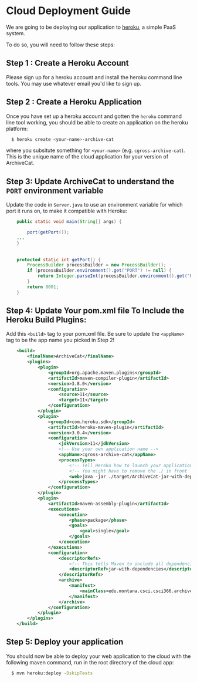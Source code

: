 # Cloud Deployment Guide

We are going to be deploying our application to [heroku](https://heroku.com), a simple PaaS system.

To do so, you will need to follow these steps:

## Step 1 : Create a Heroku Account

Please sign up for a heroku account and install the heroku command line tools.  You may use whatever 
email you'd like to sign up.

## Step 2 : Create a Heroku Application

Once you have set up a heroku account and gotten the `heroku` command line tool working, you should
be able to create an application on the heroku platform:

```bash
  $ heroku create <your-name>-archive-cat
```

where you subsitute something for `<your-name>` (e.g. `cgross-archive-cat`).  This is the unique
name of the cloud application for your version of ArchiveCat.

## Step 3: Update ArchiveCat to understand the `PORT` environment variable

Update the code in `Server.java` to use an environment variable for which port it runs on, to make
it compatible with Heroku:

```java
    public static void main(String[] args) {

        port(getPort());
    ...
    }
      
      
    protected static int getPort() {
        ProcessBuilder processBuilder = new ProcessBuilder();
        if (processBuilder.environment().get("PORT") != null) {
            return Integer.parseInt(processBuilder.environment().get("PORT"));
        }
        return 8001;
    }
```

## Step 4: Update Your pom.xml file To Include the Heroku Build Plugins:

Add this `<build>` tag to your pom.xml file.  Be sure to update the `<appName>` tag to be the
app name you picked in Step 2!

```xml
    <build>
        <finalName>ArchiveCat</finalName>
        <plugins>
            <plugin>
                <groupId>org.apache.maven.plugins</groupId>
                <artifactId>maven-compiler-plugin</artifactId>
                <version>3.8.0</version>
                <configuration>
                    <source>11</source>
                    <target>11</target>
                </configuration>
            </plugin>
            <plugin>
                <groupId>com.heroku.sdk</groupId>
                <artifactId>heroku-maven-plugin</artifactId>
                <version>3.0.4</version>
                <configuration>
                    <jdkVersion>11</jdkVersion>
                    <!-- Use your own application name -->
                    <appName>cgross-archive-cat</appName>
                    <processTypes>
                        <!-- Tell Heroku how to launch your application -->
                        <!-- You might have to remove the ./ in front   -->
                        <web>java -jar ./target/ArchiveCat-jar-with-dependencies.jar</web>
                    </processTypes>
                </configuration>
            </plugin>
            <plugin>
                <artifactId>maven-assembly-plugin</artifactId>
                <executions>
                    <execution>
                        <phase>package</phase>
                        <goals>
                            <goal>single</goal>
                        </goals>
                    </execution>
                </executions>
                <configuration>
                    <descriptorRefs>
                        <!-- This tells Maven to include all dependencies -->
                        <descriptorRef>jar-with-dependencies</descriptorRef>
                    </descriptorRefs>
                    <archive>
                        <manifest>
                            <mainClass>edu.montana.csci.csci366.archivecat.Server</mainClass>
                        </manifest>
                    </archive>
                </configuration>
            </plugin>
        </plugins>
    </build>
```

## Step 5: Deploy your application

You should now be able to deploy your web application to the cloud with the following maven command, run
in the root directory of the cloud app:

```bash
  $ mvn heroku:deploy -DskipTests
```
